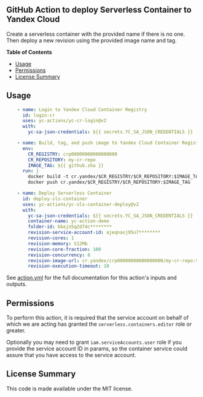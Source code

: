 ## GitHub Action to deploy Serverless Container to Yandex Cloud

Create a serverless container with the provided name if there is no one. Then deploy a new revision using the provided
image name and tag.

**Table of Contents**

<!-- toc -->

- [Usage](#usage)
- [Permissions](#permissions)
- [License Summary](#license-summary)

<!-- tocstop -->

## Usage

```yaml
    - name: Login to Yandex Cloud Container Registry
      id: login-cr
      uses: yc-actions/yc-cr-login@v2
      with:
        yc-sa-json-credentials: ${{ secrets.YC_SA_JSON_CREDENTIALS }}

    - name: Build, tag, and push image to Yandex Cloud Container Registry
      env:
        CR_REGISTRY: crp00000000000000000
        CR_REPOSITORY: my-cr-repo
        IMAGE_TAG: ${{ github.sha }}
      run: |
        docker build -t cr.yandex/$CR_REGISTRY/$CR_REPOSITORY:$IMAGE_TAG .
        docker push cr.yandex/$CR_REGISTRY/$CR_REPOSITORY:$IMAGE_TAG

    - name: Deploy Serverless Container
      id: deploy-sls-container
      uses: yc-actions/yc-sls-container-deploy@v2
      with:
        yc-sa-json-credentials: ${{ secrets.YC_SA_JSON_CREDENTIALS }}
        container-name: yc-action-demo
        folder-id: bbajn5q2d74c********
        revision-service-account-id: ajeqnasj95o7********
        revision-cores: 1
        revision-memory: 512Mb
        revision-core-fraction: 100
        revision-concurrency: 8
        revision-image-url: cr.yandex/crp00000000000000000/my-cr-repo:${{ github.sha }}
        revision-execution-timeout: 10
```

See [action.yml](action.yml) for the full documentation for this action's inputs and outputs.

## Permissions

To perform this action, it is required that the service account on behalf of which we are acting has granted the
`serverless.containers.editor` role or greater.

Optionally you may need to grant `iam.serviceAccounts.user` role if you provide the service account ID in params, so 
the container service could assure that you have access to the service account.

## License Summary

This code is made available under the MIT license.
